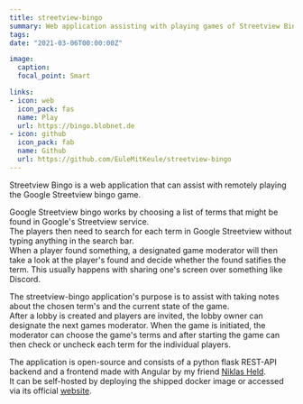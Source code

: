 ```yaml
---
title: streetview-bingo
summary: Web application assisting with playing games of Streetview Bingo.
tags:
date: "2021-03-06T00:00:00Z"

image:
  caption:
  focal_point: Smart

links:
- icon: web
  icon_pack: fas
  name: Play
  url: https://bingo.blobnet.de
- icon: github
  icon_pack: fab
  name: Github
  url: https://github.com/EuleMitKeule/streetview-bingo
---
```


Streetview Bingo is a web application that can assist with remotely playing the Google Streetview bingo game.<br>

Google Streetview bingo works by choosing a list of terms that might be found in Google's Streetview service.<br>
The players then need to search for each term in Google Streetview without typing anything in the search bar.<br>
When a player found something, a designated game moderator will then take a look at the player's found
and decide whether the found satifies the term.
This usually happens with sharing one's screen over something like Discord.

The streetview-bingo application's purpose is to assist with taking notes about the chosen term's and the current state of the game.<br>
After a lobby is created and players are invited, the lobby owner can designate the next games moderator. When the game is initiated,
the moderator can choose the game's terms and after starting the game can then check or uncheck each term for the individual players.

The application is open-source and consists of a python flask REST-API backend and a frontend made with Angular by my friend [Niklas Held](https://github.com/niklasheld).<br>
It can be self-hosted by deploying the shipped docker image or accessed via its official [website](https://bingo.blobnet.de/).

